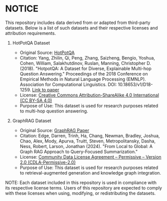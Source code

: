 NOTICE
=======

This repository includes data derived from or adapted from third-party datasets. Below is a list of such datasets and their respective licenses and attribution requirements.

1. HotPotQA Dataset
   - Original Source: [HotPotQA](https://hotpotqa.github.io/)
   - Citation: Yang, Zhilin, Qi, Peng, Zhang, Saizheng, Bengio, Yoshua, Cohen, William, Salakhutdinov, Ruslan, Manning, Christopher D. (2018). "HotpotQA: A Dataset for Diverse, Explainable Multi-hop Question Answering." Proceedings of the 2018 Conference on Empirical Methods in Natural Language Processing (EMNLP). Association for Computational Linguistics. DOI: 10.18653/v1/D18-1259. [Link to paper](https://aclanthology.org/D18-1259/)
   - License: [Creative Commons Attribution-ShareAlike 4.0 International (CC BY-SA 4.0)](https://creativecommons.org/licenses/by-sa/4.0/)
   - Purpose of Use: This dataset is used for research purposes related to multi-hop question answering.

2. GraphRAG Dataset
   - Original Source: [GraphRAG Paper](https://arxiv.org/html/2404.16130v1)
   - Citation: Edge, Darren, Trinh, Ha, Chang, Newman, Bradley, Joshua, Chao, Alex, Mody, Apurva, Truitt, Steven, Metropolitansky, Dasha, Ness, Robert, Larson, Jonathan (2024). "From Local to Global: A Graph RAG Approach to Query-Focused Summarization."
   - License: [Community Data License Agreement – Permissive – Version 2.0 (CDLA-Permissive-2.0)](https://cdla.dev/permissive-2-0/)
   - Purpose of Use: This dataset is used for research purposes related to retrieval-augmented generation and knowledge graph integration.

NOTE: Each dataset included in this repository is used in compliance with its respective license terms. Users of this repository are expected to comply with these licenses when using, modifying, or redistributing the datasets.
